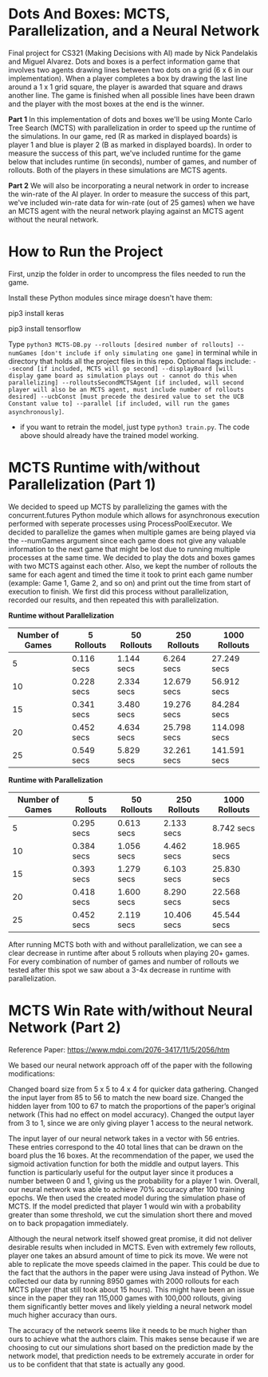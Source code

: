 # Dots And Boxes: MCTS, Parallelization, and a Neural Network

Final project for CS321 (Making Decisions with AI) made by Nick Pandelakis and Miguel Alvarez. Dots and boxes is a perfect information game that involves two agents drawing lines between two dots on a grid (6 x 6 in our implementation). When a player completes a box by drawing the last line around a 1 x 1 grid square, the player is awarded that square and draws another line. The game is finished when all possible lines have been drawn and the player with the most boxes at the end is the winner.

**Part 1**
In this implementation of dots and boxes we'll be using Monte Carlo Tree Search (MCTS) with parallelization in order to speed up the runtime of the simulations. In our game, red (R as marked in displayed boards) is player 1 and blue is player 2 (B as marked in displayed boards). In order to measure the success of this part, we've included runtime for the game below that includes runtime (in seconds), number of games, and number of rollouts. Both of the players in these simulations are MCTS agents.

**Part 2**
We will also be incorporating a neural network in order to increase the win-rate of the AI player. In order to measure the success of this part, we've included win-rate data for win-rate (out of 25 games) when we have an MCTS agent with the neural network playing against an MCTS agent without the neural network.

# How to Run the Project
First, unzip the folder in order to uncompress the files needed to run the game.

Install these Python modules since mirage doesn't have them:

pip3 install keras

pip3 install tensorflow

Type `python3 MCTS-DB.py --rollouts [desired number of rollouts] --numGames [don't include if only simulating one game]` in terminal while in directory that holds all the project files in this repo. Optional flags include: `--second [if included, MCTS will go second] --displayBoard [will display game board as simulation plays out - cannot do this when parallelizing] --rolloutsSecondMCTSAgent [if included, will second player will also be an MCTS agent, must include number of rollouts desired] --ucbConst [must precede the desired value to set the UCB Constant value to] --parallel [if included, will run the games asynchronously]`.

* if you want to retrain the model, just type `python3 train.py`. The code above should already have the trained model working.

# MCTS Runtime with/without Parallelization (Part 1)
We decided to speed up MCTS by parallelizing the games with the concurrent.futures Python module which allows for asynchronous execution performed with seperate processes using ProcessPoolExecutor. We decided to parallelize the games when multiple games are being played via the --numGames argument since each game does not give any valuable information to the next game that might be lost due to running multiple processes at the same time. We decided to play the dots and boxes games with two MCTS against each other. Also, we kept the number of rollouts the same for each agent and timed the time it took to print each game number (example: Game 1, Game 2, and so on) and print out the time from start of execution to finish. We first did this process without parallelization, recorded our results, and then repeated this with parallelization.

**Runtime without Parallelization**

| Number of Games | 5 Rollouts | 50 Rollouts | 250 Rollouts | 1000 Rollouts|
|-----------------|------------|-------------|--------------|--------------|
| 5               | 0.116 secs | 1.144 secs  | 6.264 secs   | 27.249 secs  |
| 10              | 0.228 secs | 2.334 secs  | 12.679 secs  | 56.912 secs  |
| 15              | 0.341 secs | 3.480 secs  | 19.276 secs  | 84.284 secs  |
| 20              | 0.452 secs | 4.634 secs  | 25.798 secs  | 114.098 secs |
| 25              | 0.549 secs | 5.829 secs  | 32.261 secs  | 141.591 secs |

**Runtime with Parallelization**

| Number of Games | 5 Rollouts | 50 Rollouts | 250 Rollouts | 1000 Rollouts|
|-----------------|------------|-------------|--------------|--------------|
| 5               | 0.295 secs | 0.613 secs  | 2.133 secs   | 8.742 secs   |
| 10              | 0.384 secs | 1.056 secs  | 4.462 secs   | 18.965 secs  |
| 15              | 0.393 secs | 1.279 secs  | 6.103 secs   | 25.830 secs  |
| 20              | 0.418 secs | 1.600 secs  | 8.290 secs   | 22.568  secs |
| 25              | 0.452 secs | 2.119 secs  | 10.406 secs  | 45.544  secs |

After running MCTS both with and without parallelization, we can see a clear decrease in runtime after about 5 rollouts when playing 20+ games. For every combination of number of games and number of rollouts we tested after this spot we saw about a 3-4x decrease in runtime with parallelization.

# MCTS Win Rate with/without Neural Network (Part 2)

Reference Paper: https://www.mdpi.com/2076-3417/11/5/2056/htm

We based our neural network approach off of the paper with the following modifications:

Changed board size from 5 x 5 to 4 x 4 for quicker data gathering.
Changed the input layer from 85 to 56 to match the new board size.
Changed the hidden layer from 100 to 67 to match the proportions of the paper’s original network (This had no effect on model accuracy).
Changed the output layer from 3 to 1, since we are only giving player 1 access to the neural network.

The input layer of our neural network takes in a vector with 56 entries. These entries correspond to the 40 total lines that can be drawn on the board plus the 16 boxes. At the recommendation of the paper, we used the sigmoid activation function for both the middle and output layers. This function is particularly useful for the output layer since it produces a number between 0 and 1, giving us the probability for a player 1 win. Overall, our neural network was able to achieve 70% accuracy after 100 training epochs. We then used the created model during the simulation phase of MCTS. If the model predicted that player 1 would win with a probability greater than some threshold, we cut the simulation short there and moved on to back propagation immediately.

Although the neural network itself showed great promise, it did not deliver desirable results when included in MCTS. Even with extremely few rollouts, player one takes an absurd amount of time to pick its move. We were not able to replicate the move speeds claimed in the paper. This could be due to the fact that the authors in the paper were using Java instead of Python. We collected our data by running 8950 games with 2000 rollouts for each MCTS player (that still took about 15 hours). This might have been an issue since in the paper they ran 115,000 games with 100,000 rollouts, giving them significantly better moves and likely yielding a neural network model much higher accuracy than ours.

The accuracy of the network seems like it needs to be much higher than ours to achieve what the authors claim. This makes sense because if we are choosing to cut our simulations short based on the prediction made by the network model, that prediction needs to be extremely accurate in order for us to be confident that that state is actually any good.




